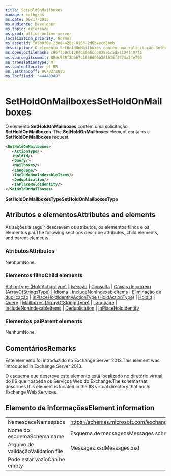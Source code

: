 ```yaml
---
title: SetHoldOnMailboxes
manager: sethgros
ms.date: 09/17/2015
ms.audience: Developer
ms.topic: reference
ms.prod: office-online-server
localization_priority: Normal
ms.assetid: fd5b9f0e-23e8-428c-8168-2d6b4ecd6beb
description: O elemento SetHoldOnMailboxes contém uma solicitação SetHoldOnMailboxes.
ms.openlocfilehash: c96ff50cb1204d86abc66829e1c5da7124f407f1
ms.sourcegitcommit: 88ec988f2bb67c1866d06b361615f3674a24e795
ms.translationtype: MT
ms.contentlocale: pt-BR
ms.lasthandoff: 06/03/2020
ms.locfileid: "44448349"
---
```

# <a name="setholdonmailboxes"></a><span data-ttu-id="139f4-103">SetHoldOnMailboxes</span><span class="sxs-lookup"><span data-stu-id="139f4-103">SetHoldOnMailboxes</span></span>

<span data-ttu-id="139f4-104">O elemento **SetHoldOnMailboxes** contém uma solicitação **SetHoldOnMailboxes** .</span><span class="sxs-lookup"><span data-stu-id="139f4-104">The **SetHoldOnMailboxes** element contains a **SetHoldOnMailboxes** request.</span></span> 
  
```XML
<SetHoldOnMailboxes>
   <ActionType/>
   <HoldId/>
   <Query/>
   <Mailboxes/>
   <Language/>
   <IncludeNonIndexableItems/>
   <Deduplication/>
   <InPlaceHoldIdentity/>
</SetHoldOnMailboxes>
```

 <span data-ttu-id="139f4-105">**SetHoldOnMailboxesType**</span><span class="sxs-lookup"><span data-stu-id="139f4-105">**SetHoldOnMailboxesType**</span></span>
## <a name="attributes-and-elements"></a><span data-ttu-id="139f4-106">Atributos e elementos</span><span class="sxs-lookup"><span data-stu-id="139f4-106">Attributes and elements</span></span>

<span data-ttu-id="139f4-107">As seções a seguir descrevem os atributos, os elementos filhos e os elementos pai.</span><span class="sxs-lookup"><span data-stu-id="139f4-107">The following sections describe attributes, child elements, and parent elements.</span></span>
  
### <a name="attributes"></a><span data-ttu-id="139f4-108">Atributos</span><span class="sxs-lookup"><span data-stu-id="139f4-108">Attributes</span></span>

<span data-ttu-id="139f4-109">Nenhum</span><span class="sxs-lookup"><span data-stu-id="139f4-109">None.</span></span>
  
### <a name="child-elements"></a><span data-ttu-id="139f4-110">Elementos filho</span><span class="sxs-lookup"><span data-stu-id="139f4-110">Child elements</span></span>

<span data-ttu-id="139f4-111">[ActionType (HoldActionType)](actiontype-holdactiontype.md)  |  [Isenção](holdid.md)  |  [Consulta](query.md)  |  [Caixas de correio (ArrayOfStringsType)](mailboxes-arrayofstringstype.md)  |  [Idioma](language.md)  |  [IncludeNonIndexableItems](includenonindexableitems.md)  |  [Eliminação de duplicação](deduplication.md)  |  [InPlaceHoldIdentity](inplaceholdidentity.md)</span><span class="sxs-lookup"><span data-stu-id="139f4-111">[ActionType (HoldActionType)](actiontype-holdactiontype.md) | [HoldId](holdid.md) | [Query](query.md) | [Mailboxes (ArrayOfStringsType)](mailboxes-arrayofstringstype.md) | [Language](language.md) | [IncludeNonIndexableItems](includenonindexableitems.md) | [Deduplication](deduplication.md) | [InPlaceHoldIdentity](inplaceholdidentity.md)</span></span>
  
### <a name="parent-elements"></a><span data-ttu-id="139f4-112">Elementos pai</span><span class="sxs-lookup"><span data-stu-id="139f4-112">Parent elements</span></span>

<span data-ttu-id="139f4-113">Nenhum</span><span class="sxs-lookup"><span data-stu-id="139f4-113">None.</span></span>
  
## <a name="remarks"></a><span data-ttu-id="139f4-114">Comentários</span><span class="sxs-lookup"><span data-stu-id="139f4-114">Remarks</span></span>

<span data-ttu-id="139f4-115">Este elemento foi introduzido no Exchange Server 2013.</span><span class="sxs-lookup"><span data-stu-id="139f4-115">This element was introduced in Exchange Server 2013.</span></span>
  
<span data-ttu-id="139f4-116">O esquema que descreve este elemento está localizado no diretório virtual do IIS que hospeda os Serviços Web do Exchange.</span><span class="sxs-lookup"><span data-stu-id="139f4-116">The schema that describes this element is located in the IIS virtual directory that hosts Exchange Web Services.</span></span>
  
## <a name="element-information"></a><span data-ttu-id="139f4-117">Elemento de informações</span><span class="sxs-lookup"><span data-stu-id="139f4-117">Element information</span></span>

|||
|:-----|:-----|
|<span data-ttu-id="139f4-118">Namespace</span><span class="sxs-lookup"><span data-stu-id="139f4-118">Namespace</span></span>  <br/> |https://schemas.microsoft.com/exchange/services/2006/messages  <br/> |
|<span data-ttu-id="139f4-119">Nome do esquema</span><span class="sxs-lookup"><span data-stu-id="139f4-119">Schema name</span></span>  <br/> |<span data-ttu-id="139f4-120">Esquema de mensagens</span><span class="sxs-lookup"><span data-stu-id="139f4-120">Messages schema</span></span>  <br/> |
|<span data-ttu-id="139f4-121">Arquivo de validação</span><span class="sxs-lookup"><span data-stu-id="139f4-121">Validation file</span></span>  <br/> |<span data-ttu-id="139f4-122">Messages.xsd</span><span class="sxs-lookup"><span data-stu-id="139f4-122">Messages.xsd</span></span>  <br/> |
|<span data-ttu-id="139f4-123">Pode estar vazio</span><span class="sxs-lookup"><span data-stu-id="139f4-123">Can be empty</span></span>  <br/> ||
   


